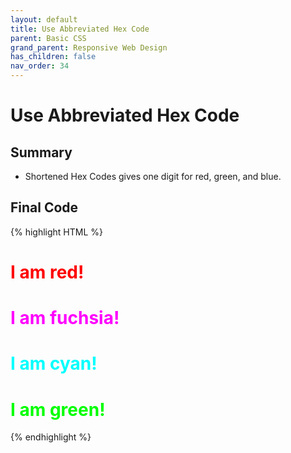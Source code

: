 ```yaml
---
layout: default
title: Use Abbreviated Hex Code
parent: Basic CSS
grand_parent: Responsive Web Design
has_children: false
nav_order: 34
---
```

# Use Abbreviated Hex Code
## Summary
- Shortened Hex Codes gives one digit for red, green, and blue.

## Final Code

{% highlight HTML %}
<style>
  .red-text {
    color: #F00;
  }
  .fuchsia-text {
    color: #F0F;
  }
  .cyan-text {
    color: #0FF;
  }
  .green-text {
    color: #0F0;
  }
</style>

<h1 class="red-text">I am red!</h1>

<h1 class="fuchsia-text">I am fuchsia!</h1>

<h1 class="cyan-text">I am cyan!</h1>

<h1 class="green-text">I am green!</h1>
{% endhighlight %}